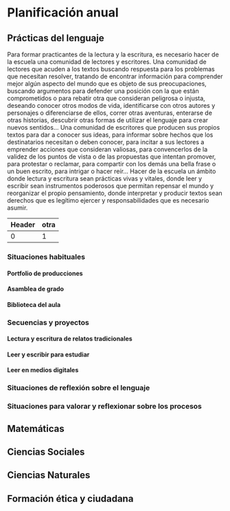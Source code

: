 # Planificación anual

## Prácticas del lenguaje
Para formar practicantes de la lectura y la escritura, es necesario hacer de la escuela una comunidad de lectores y escritores. Una comunidad de lectores que acuden a los textos buscando respuesta para los problemas que necesitan resolver, tratando de encontrar información para comprender mejor algún aspecto del mundo que es objeto de sus preocupaciones, buscando argumentos para defender una posición con la que están comprometidos o para rebatir otra que consideran peligrosa o injusta, deseando conocer otros modos de vida, identificarse con otros autores y personajes o diferenciarse de ellos, correr otras aventuras, enterarse de otras historias, descubrir otras formas de utilizar el lenguaje para crear nuevos sentidos... 
Una comunidad de escritores que producen sus propios textos para dar a conocer sus ideas, para informar sobre hechos que los destinatarios necesitan o deben conocer, para incitar a sus lectores a emprender acciones que consideran valiosas, para convencerlos de la validez de los puntos de vista o de las propuestas que intentan promover, para protestar o reclamar, para compartir con los demás una bella frase o un buen escrito, para intrigar o hacer reír... 
Hacer de la escuela un ámbito donde lectura y escritura sean prácticas vivas y vitales, donde leer y escribir sean instrumentos poderosos que permitan repensar el mundo y reorganizar el propio pensamiento, donde interpretar y producir textos sean derechos que es legítimo ejercer y responsabilidades que es necesario asumir.


| Header | otra|
|-------|-------|
| 0 | 1 |

### Situaciones habituales
#### Portfolio de producciones
#### Asamblea de grado
#### Biblioteca del aula

### Secuencias y proyectos
#### Lectura y escritura de relatos tradicionales
#### Leer y escribir para estudiar
#### Leer en medios digitales

### Situaciones de reflexión sobre el lenguaje

### Situaciones para valorar y reflexionar sobre los procesos

## Matemáticas

## Ciencias Sociales

## Ciencias Naturales

## Formación ética y ciudadana

